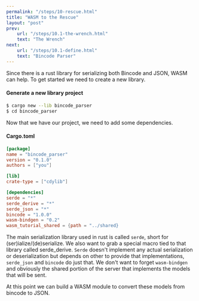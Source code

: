 ```yaml
---
permalink: "/steps/10-rescue.html"
title: "WASM to the Rescue"
layout: "post"
prev: 
    url: "/steps/10.1-the-wrench.html"
    text: "The Wrench"
next: 
    url: "/steps/10.1-define.html"
    text: "Bincode Parser"
---
```

<div class="explain">
Since there is a rust library for serializing both Bincode and JSON, WASM can help. To get started we need to create a new library.
</div>

#### Generate a new library project
```bash
$ cargo new --lib bincode_parser
$ cd bincode_parser
```

<div class="explain">
Now that we have our project, we need to add some dependencies.
</div>

#### Cargo.toml
```toml
[package]
name = "bincode_parser"
version = "0.1.0"
authors = ["you"]

[lib]
crate-type = ["cdylib"]

[dependencies]
serde = "*"
serde_derive = "*"
serde_json = "*"
bincode = "1.0.0"
wasm-bindgen = "0.2"
wasm_tutorial_shared = {path = "../shared}
```
<div class="explain">
<p>The main serialization library used in rust is called <code>serde</code>, short for (ser)ialize/(de)serialize. We also want to grab a special macro tied to that library called serde_derive. <code>Serde</code> doesn't implement any actual serialization or deserialization but depends on other to provide that implementations, <code>serde_json</code> and <code>bincode</code> do just that. We don't want to forget <code>wasm-bindgen</code> and obviously the shared portion of the server that implements the models that will be sent.</p>
<p>At this point we can build a WASM module to convert these models from bincode to JSON.</p>
</div>
